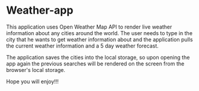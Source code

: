 # Weather-app

This application uses Open Weather Map API to render live weather information about any cities around the world. The user needs to type in the city that he wants to get weather information about and the application pulls the current weather information and a 5 day weather forecast.

The application saves the cities into the local storage, so upon opening the app again the previous searches will be rendered on the screen from the browser's local storage.

Hope you will enjoy!!!